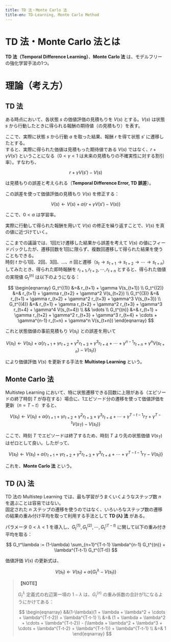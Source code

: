 ```yaml
---
title: TD 法・Monte Carlo 法
title-en: TD-Learning, Monte Carlo Method
---
```

# TD 法・Monte Carlo 法とは

**TD 法（Temporal Difference Learning）**、**Monte Carlo 法** は、モデルフリーの強化学習手法の1つ。

# 理論（考え方）

## TD 法

ある時点において、各状態 $s$ の価値評価の見積もりを $V(s)$ とする。$V(s)$ は状態 $s$ から行動したときに得られる報酬の期待値（の見積もり）を表す。

ここで、実際に状態 $s$ から行動 $a$ を取った結果、報酬 $r$ を得て状態 $s'$ に遷移したとする。  
すると、実際に得られた価値は見積もった期待値である $V(s)$ ではなく、$r+\gamma V(s')$ ということになる（$0\lt\gamma\lt 1$ は未来の見積もりの不確実性に対する割引率）。すなわち、

$$
r+\gamma V(s') - V(s)
$$

は見積もりの誤差と考えられる（**Temporal Difference Error, TD 誤差**）。

この誤差を使って価値評価の見積もり $V(s)$ を修正する：

$$
V(s) \gets V(s) + \alpha \left\{ r+\gamma V(s') - V(s) \right\}
$$

ここで、$0\lt\alpha$ は学習率。

実際に行動して得られた報酬を用いて $V(s)$ の修正を繰り返すことで、$V(s)$ を真の値に近づけていく。

ここまでの議論では、1回だけ遷移した結果から誤差を考えて $V(s)$ の値にフィードバックしたが、遷移回数を1回に限らず、複数回遷移して得られた結果を使うこともできる。  
時刻 $t$ から1回、2回、3回、...、$n$ 回と遷移（$s_t \to s_{t+1} \to s_{t+2} \to \cdots \to s_{t+n}$）してみたとき、得られた即時報酬を $r_{t+1},r_{t+2},\cdots,r_{t+n}$ とすると、得られた価値の実現値 $G_t^{(n)}$ は以下のようになる：

$$
\begin{eqnarray}
    G_t^{(1)} &=& r_{t+1} + \gamma V(s_{t+1}) \\
    G_t^{(2)} &=& r_{t+1} + \gamma r_{t+2} + \gamma^2 V(s_{t+2}) \\
    G_t^{(3)} &=& r_{t+1} + \gamma r_{t+2} + \gamma^2 r_{t+3} + \gamma^3 V(s_{t+3}) \\
    G_t^{(4)} &=& r_{t+1} + \gamma r_{t+2} + \gamma^2 r_{t+3} + \gamma^3 r_{t+4} + \gamma^4 V(s_{t+4}) \\
    && \vdots \\
    G_t^{(n)} &=& r_{t+1} + \gamma r_{t+2} + \gamma^2 r_{t+3} + \gamma^3 r_{t+4} + \cdots + \gamma^{n-1} r_{t+n} + \gamma^n V(s_{t+n}) 
\end{eqnarray}
$$

これと状態価値の事前見積もり $V(s_t)$ との誤差を用いて

$$
V(s_t) \gets V(s_t) + \alpha \left\{ r_{t+1} + \gamma r_{t+2} + \gamma^2 r_{t+3} + \gamma^3 r_{t+4} + \cdots + \gamma^{n-1} r_{t+n} + \gamma^n V(s_{t+n}) - V(s_t) \right\}
$$

により価値評価 $V(s)$ を更新する手法を **Multistep Learning** という。  


## Monte Carlo 法

Multistep Learning において、特に状態遷移できる回数に上限がある（エピソードの終了時刻 $T$ が存在する）場合に、1エピソード分の遷移を使って価値評価を更新（$n=T-t$）すると、

$$
V(s_t) \gets V(s_t) + \alpha \left\{ r_{t+1} + \gamma r_{t+2} + \gamma^2 r_{t+3} + \gamma^3 r_{t+4} + \cdots + \gamma^{T-t-1} r_T + \gamma^{T-t} V(s_T) - V(s_t) \right\}
$$

ここで、時刻 $T$ でエピソードは終了するため、時刻 $T$ より先の状態価値 $V(s_T)$ はゼロとして良い。したがって、

$$
V(s_t) \gets V(s_t) + \alpha \left\{ r_{t+1} + \gamma r_{t+2} + \gamma^2 r_{t+3} + \gamma^3 r_{t+4} + \cdots + \gamma^{T-t-1} r_T - V(s_t) \right\}
$$

これを、**Monte Carlo 法** という。


## TD (λ) 法

TD 法の Multistep Learning では、最も学習がうまくいくようなステップ数 $n$ を選ぶことは容易ではない。  
固定された $n$ ステップの遷移を使うのではなく、いろいろなステップ数の遷移の結果の重み付け平均を取って利用する手法として **TD (λ) 法** がある。

パラメータ $0 \lt \lambda \lt 1$ を導入し、$G_t^{(1)},G_t^{(2)},\cdots,G_t^{(T-t)}$ に関して以下の重み付き平均を取る：

$$
G_t^\lambda := (1-\lambda) \sum_{n=1}^{T-t-1} \lambda^{n-1} G_t^{(n)} + \lambda^{T-t-1} G_t^{(T-t)}
$$

価値評価 $V(s)$ の更新式は、

$$
V(s_t) \gets V(s_t) + \alpha \left\{G_t^\lambda - V(s_t) \right\}
$$

> **【NOTE】**
> 
> $G_t^\lambda$ 定義式の右辺第一項の $1-\lambda$ は、$G_t^{(n)}$ の重み係数の合計が1になるようにかけてある：
>
> $$
\begin{eqnarray}
    &&(1-\lambda)(1 + \lambda + \lambda^2 + \cdots + \lambda^{T-t-2}) + \lambda^{T-t-1} \\
    &=&
    (1 + \lambda + \lambda^2 + \cdots + \lambda^{T-t-2}) - (\lambda + \lambda^2 + \lambda^3 + \cdots + \lambda^{T-t-2} + \lambda^{T-t-1}) + \lambda^{T-t-1} \\
    &=& 1
\end{eqnarray}
$$
